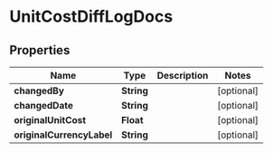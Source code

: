 

# UnitCostDiffLogDocs


## Properties

| Name | Type | Description | Notes |
|------------ | ------------- | ------------- | -------------|
|**changedBy** | **String** |  |  [optional] |
|**changedDate** | **String** |  |  [optional] |
|**originalUnitCost** | **Float** |  |  [optional] |
|**originalCurrencyLabel** | **String** |  |  [optional] |



